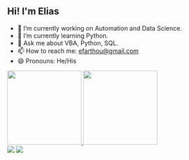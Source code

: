 ## Hi! I'm Elias

- 🔭 I’m currently working on Automation and Data Science.
- 🌱 I’m currently learning Python.
- 💬 Ask me about VBA, Python, SQL.
- 📫 How to reach me: efarthou@gmail.com
- 😄 Pronouns: He/His


<div>
  <a href="https://github.com/EliasArthou">
  <img height="170em" src="https://github-readme-stats.vercel.app/api?username=EliasArthou&show_icons=true&theme=dark&include_all_commits=true&count_private=true"/> 
  <img height="170em" src="https://github-readme-stats.vercel.app/api/top-langs/?username=EliasArthou&layout=compact&langs_count=7&theme=dark"/>  
</div>

<div>
  <a href = "mailto:efarthou@gmail.com"><img src="https://img.shields.io/badge/-Gmail-%23333?style=for-the-badge&logo=gmail&logoColor=white" target="_blank"></a>
  <a href="https://www.linkedin.com/in/elias-arthou-6911b939/" target="_blank"><img src="https://img.shields.io/badge/-LinkedIn-%230077B5?style=for-the-badge&logo=linkedin&logoColor=white" target="_blank"></a> 
</div>
